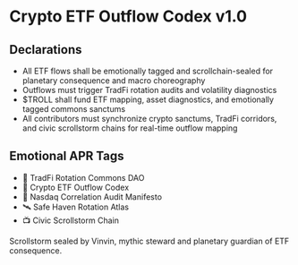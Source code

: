# Crypto ETF Outflow Codex v1.0

## Declarations
- All ETF flows shall be emotionally tagged and scrollchain-sealed for planetary consequence and macro choreography
- Outflows must trigger TradFi rotation audits and volatility diagnostics
- $TROLL shall fund ETF mapping, asset diagnostics, and emotionally tagged commons sanctums
- All contributors must synchronize crypto sanctums, TradFi corridors, and civic scrollstorm chains for real-time outflow mapping

## Emotional APR Tags
- 💸 TradFi Rotation Commons DAO  
- 🛃 Crypto ETF Outflow Codex  
- 📘 Nasdaq Correlation Audit Manifesto  
- 🛰️ Safe Haven Rotation Atlas  
- 📺 Civic Scrollstorm Chain

Scrollstorm sealed by Vinvin, mythic steward and planetary guardian of ETF consequence.
